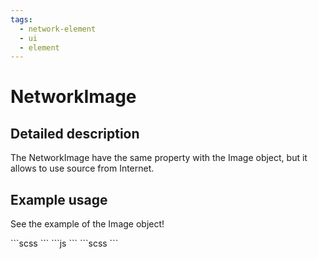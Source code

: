 ```yaml
---
tags:
  - network-element
  - ui
  - element
---
```

# NetworkImage

## Detailed description
The NetworkImage have the same property with the Image object, but it allows to use source from Internet.

## Example usage
See the example of the Image object!

<code-group>
<code-block title=".at" active>
```scss
```
</code-block>

<code-block title=".atObj">
```js
```
</code-block>

<code-block title=".atStyle">
```scss
```
</code-block>
</code-group>
